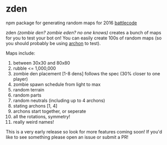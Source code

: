 # zden
npm package for generating random maps for 2016 [battlecode](http://www.battlecode.org/)

zden *(zombie den? zombie eden? no one knows)* creates a bunch of maps for you to test your bot on! You can easily create 100s of random maps (so you should probably be using [archon](https://www.npmjs.com/package/archon) to test). 

Maps include:
1. between 30x30 and 80x80
2. rubble <= 1,000,000
3. zombie den placement [1-8 dens] follows the spec (30% closer to one player)
4. zombie spawn schedule from light to max
5. random terrain
6. random parts
7. random neutrals (including up to 4 archons)
8. stating archons [1, 4]
9. archons start together, or seperate
10. all the rotations, symmetry!
11. really weird names!

This is a very early release so look for more features coming soon! If you'd like to see something please open an issue or submit a PR!
